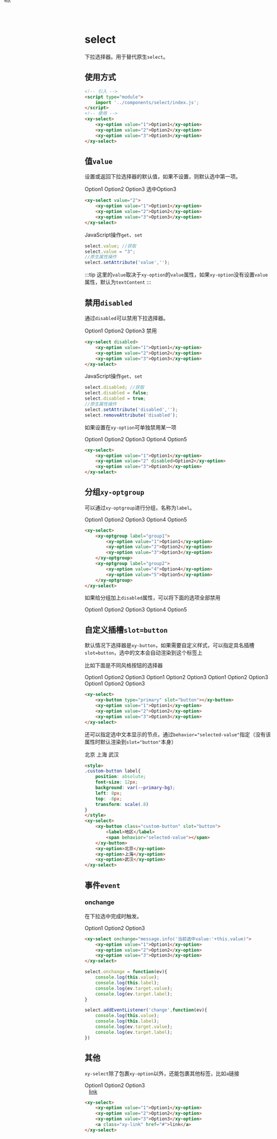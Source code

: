 <script setup>
import { reactive, onMounted } from 'vue'
import './index.css'
  onMounted(() => {
    import('../../components/select/')
    import('../../components/optgroup/')
    import('../../components/option/')
    import('../../components/checkbox/')
    import('../../components/button/')
    import('../../components/message/').then((res)=> {
        window.message = res.default
    })
  })
</script>

# select

下拉选择器。用于替代原生`select`。

## 使用方式

```html
<!-- 引入 -->
<script type="module">
    import '../components/select/index.js';
</script>
<!-- 使用 -->
<xy-select>
    <xy-option value="1">Option1</xy-option>
    <xy-option value="2">Option2</xy-option>
    <xy-option value="3">Option3</xy-option>
</xy-select>
```

## 值`value`

设置或返回下拉选择器的默认值，如果不设置，则默认选中第一项。

<div class="wrap">
<xy-select value="2">
    <xy-option value="1">Option1</xy-option>
    <xy-option value="2">Option2</xy-option>
    <xy-option value="3">Option3</xy-option>
</xy-select>
<xy-button type="primary" onclick="this.previousElementSibling.value='3'">选中Option3</xy-button>
</div>

```html
<xy-select value="2">
    <xy-option value="1">Option1</xy-option>
    <xy-option value="2">Option2</xy-option>
    <xy-option value="3">Option3</xy-option>
</xy-select>
```

JavaScript操作`get`、`set`

```js
select.value; //获取
select.value = "3";
//原生属性操作
select.setAttribute('value','');
```

:::tip
这里的`value`取决于`xy-option`的`value`属性，如果`xy-option`没有设置`value`属性，默认为`textContent`
:::

## 禁用`disabled`

通过`disabled`可以禁用下拉选择器。

<div class="wrap">
<xy-select disabled>
    <xy-option value="1">Option1</xy-option>
    <xy-option value="2">Option2</xy-option>
    <xy-option value="3">Option3</xy-option>
</xy-select>
<xy-checkbox checked onchange="this.previousElementSibling.disabled = this.checked;">禁用</xy-checkbox>
</div>

```html
<xy-select disabled>
    <xy-option value="1">Option1</xy-option>
    <xy-option value="2">Option2</xy-option>
    <xy-option value="3">Option3</xy-option>
</xy-select>
```

JavaScript操作`get`、`set`

```js
select.disabled; //获取
select.disabled = false;
select.disabled = true;
//原生属性操作
select.setAttribute('disabled','');
select.removeAttribute('disabled');
```

如果设置在`xy-option`可单独禁用某一项

<div class="wrap">
<xy-select>
    <xy-option value="1">Option1</xy-option>
    <xy-option value="2" disabled>Option2</xy-option>
    <xy-option value="3">Option3</xy-option>
    <xy-option value="4">Option4</xy-option>
    <xy-option value="5">Option5</xy-option>
</xy-select>
</div>

```html
<xy-select>
    <xy-option value="1">Option1</xy-option>
    <xy-option value="2" disabled>Option2</xy-option>
    <xy-option value="3">Option3</xy-option>
</xy-select>
```

## 分组`xy-optgroup`

可以通过`xy-optgroup`进行分组，名称为`label`。

<div class="wrap">
<xy-select>
    <xy-optgroup label="group1">
        <xy-option value="1">Option1</xy-option>
        <xy-option value="2">Option2</xy-option>
        <xy-option value="3">Option3</xy-option>
    </xy-optgroup>
    <xy-optgroup label="group2">
        <xy-option value="4">Option4</xy-option>
        <xy-option value="5">Option5</xy-option>
    </xy-optgroup>
</xy-select>
</div>

```html
<xy-select>
    <xy-optgroup label="group1">
        <xy-option value="1">Option1</xy-option>
        <xy-option value="2">Option2</xy-option>
        <xy-option value="3">Option3</xy-option>
    </xy-optgroup>
    <xy-optgroup label="group2">
        <xy-option value="4">Option4</xy-option>
        <xy-option value="5">Option5</xy-option>
    </xy-optgroup>
</xy-select>
```

如果给分组加上`disabled`属性，可以将下面的选项全部禁用

<div class="wrap">
<xy-select>
    <xy-optgroup label="group1">
        <xy-option value="1">Option1</xy-option>
        <xy-option value="2">Option2</xy-option>
        <xy-option value="3">Option3</xy-option>
    </xy-optgroup>
    <xy-optgroup label="group2" disabled>
        <xy-option value="4">Option4</xy-option>
        <xy-option value="5">Option5</xy-option>
    </xy-optgroup>
</xy-select>
</div>




## 自定义插槽`slot=button`

默认情况下选择器是`xy-button`，如果需要自定义样式，可以指定具名插槽`slot=button`，选中的文本会自动渲染到这个标签上

比如下面是不同风格按钮的选择器

<div class="wrap">
<xy-select>
    <xy-button type="primary" slot="button"></xy-button>
    <xy-option value="1">Option1</xy-option>
    <xy-option value="2">Option2</xy-option>
    <xy-option value="3">Option3</xy-option>
</xy-select>
<xy-select>
    <xy-button type="dashed" slot="button"></xy-button>
    <xy-option value="1">Option1</xy-option>
    <xy-option value="2">Option2</xy-option>
    <xy-option value="3">Option3</xy-option>
</xy-select>
<xy-select>
    <xy-button type="flat" slot="button"></xy-button>
    <xy-option value="1">Option1</xy-option>
    <xy-option value="2">Option2</xy-option>
    <xy-option value="3">Option3</xy-option>
</xy-select>
<xy-select>
    <xy-button type="link" slot="button"></xy-button>
    <xy-option value="1">Option1</xy-option>
    <xy-option value="2">Option2</xy-option>
    <xy-option value="3">Option3</xy-option>
</xy-select>
</div>

```html
<xy-select>
    <xy-button type="primary" slot="button"></xy-button>
    <xy-option value="1">Option1</xy-option>
    <xy-option value="2">Option2</xy-option>
    <xy-option value="3">Option3</xy-option>
</xy-select>
```

还可以指定选中文本显示的节点，通过`behavior="selected-value"`指定（没有该属性时默认渲染到`slot="button"`本身）

<style scoped>
.custom-select-button::part(button):active{
    background: transparent;
}
.custom-select-button label{
    position: absolute;
    font-size: 12px;
    background: var(--primary-bg);
    left: 8px;
    top: -8px;
    transform: scale(.8)
}
</style>

<div class="wrap">
<xy-select>
    <xy-button class="custom-select-button" slot="button">
        <label>地区</label>
        <span behavior="selected-value"></span>
    </xy-button>
    <xy-option>北京</xy-option>
    <xy-option>上海</xy-option>
    <xy-option>武汉</xy-option>
</xy-select>
</div>

```html
<style>
.custom-button label{
    position: absolute;
    font-size: 12px;
    background: var(--primary-bg);
    left: 8px;
    top: -8px;
    transform: scale(.8)
}
</style>
<xy-select>
    <xy-button class="custom-button" slot="button">
        <label>地区</label>
        <span behavior="selected-value"></span>
    </xy-button>
    <xy-option>北京</xy-option>
    <xy-option>上海</xy-option>
    <xy-option>武汉</xy-option>
</xy-select>
```

## 事件`event`

### onchange

在下拉选中完成时触发。

<div class="wrap">
<xy-select onchange="message.info('当前选中value:'+this.value)">
    <xy-option value="1">Option1</xy-option>
    <xy-option value="2">Option2</xy-option>
    <xy-option value="3">Option3</xy-option>
</xy-select>
</div>

```html
<xy-select onchange="message.info('当前选中value:'+this.value)">
    <xy-option value="1">Option1</xy-option>
    <xy-option value="2">Option2</xy-option>
    <xy-option value="3">Option3</xy-option>
</xy-select>
```

```js
select.onchange = function(ev){
    console.log(this.value);
    console.log(this.label);
    console.log(ev.target.value);
    console.log(ev.target.label);
}

select.addEventListener('change',function(ev){
    console.log(this.value);
    console.log(this.label);
    console.log(ev.target.value);
    console.log(ev.target.label);
})
```


## 其他

`xy-select`除了包裹`xy-option`以外，还能包裹其他标签，比如`a`链接

<style>
.xy-link{
    display:block;
    padding:0 .8em;
}
</style>
<div class="wrap">
<xy-select>
    <xy-option value="1">Option1</xy-option>
    <xy-option value="2">Option2</xy-option>
    <xy-option value="3">Option3</xy-option>
    <a class="xy-link" href="#">link</a>
</xy-select>
</div>

```html
<xy-select>
    <xy-option value="1">Option1</xy-option>
    <xy-option value="2">Option2</xy-option>
    <xy-option value="3">Option3</xy-option>
    <a class="xy-link" href="#">link</a>
</xy-select>
```